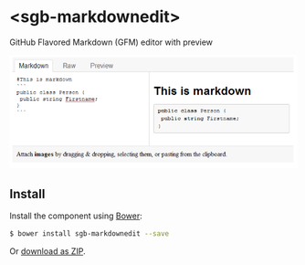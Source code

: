 # &lt;sgb-markdownedit&gt;

GitHub Flavored Markdown (GFM) editor with preview

![Example Screenshot](/sgb-markdownedit.PNG?raw=true "Example Screenshot")

## Install

Install the component using [Bower](http://bower.io/):

```sh
$ bower install sgb-markdownedit --save
```

Or [download as ZIP](https://github.com/Smorgasbord-Development/sgb-markdownedit/archive/master.zip).
